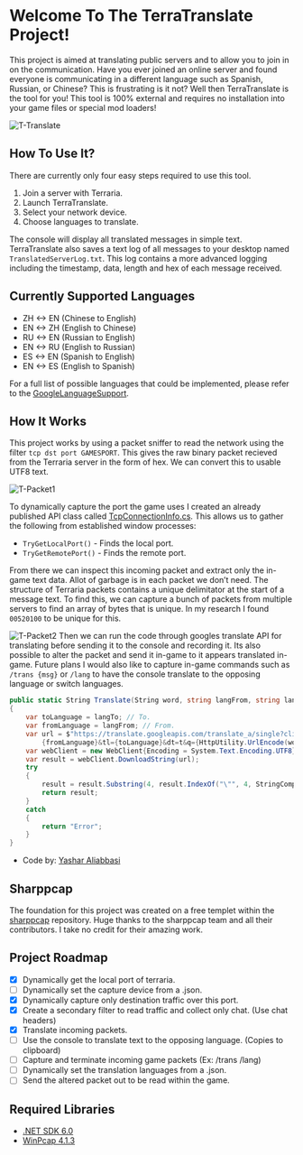 # Welcome To The TerraTranslate Project!
This project is aimed at translating public servers and to allow you to join in on the communication. Have you ever joined an online server and found everyone is communicating in a different language such as Spanish, Russian, or Chinese? This is frustrating is it not? Well then TerraTranslate is the tool for you! This tool is 100% external and requires no installation into your game files or special mod loaders!

![T-Translate](https://github.com/RussDev7/TerraTranslate/assets/33048298/5d4b07cb-05a2-4244-97b6-53d69aade0cf)

## How To Use It?
There are currently only four easy steps required to use this tool.
1) Join a server with Terraria.
2) Launch TerraTranslate.
3) Select your network device.
4) Choose languages to translate.

The console will display all translated messages in simple text. TerraTranslate also saves a text log of all messages to your desktop named `TranslatedServerLog.txt`. This log contains a more advanced logging including the timestamp, data, length and hex of each message received.

## Currently Supported Languages
- ZH <-> EN (Chinese to English)
- EN <-> ZH (English to Chinese)
- RU <-> EN (Russian to English)
- EN <-> RU (English to Russian)
- ES <-> EN (Spanish to English)
- EN <-> ES (English to Spanish)

For a full list of possible languages that could be implemented, please refer to the [GoogleLanguageSupport](https://cloud.google.com/translate/docs/languages).

## How It Works
This project works by using a packet sniffer to read the network using the filter `tcp dst port GAMESPORT`. This gives the raw binary packet recieved from the Terraria server in the form of hex. We can convert this to usable UTF8 text.

![T-Packet1](https://github.com/RussDev7/TerraTranslate/assets/33048298/14e76274-ce8e-4a8c-834e-808d29ed1f1c)

To dynamically capture the port the game uses I created an already published API class called [TcpConnectionInfo.cs](https://github.com/RussDev7/GetPortsFromProcessName).
This allows us to gather the following from established window processes:
+ `TryGetLocalPort()` - Finds the local port.
+ `TryGetRemotePort()` - Finds the remote port.

From there we can inspect this incoming packet and extract only the in-game text data. Allot of garbage is in each packet we don’t need. The structure of Terraria packets contains a unique delimitator at the start of a message text. To find this, we can capture a bunch of packets from multiple servers to find an array of bytes that is unique. In my research I found `00520100` to be unique for this.

![T-Packet2](https://github.com/RussDev7/TerraTranslate/assets/33048298/f3fb09de-46d0-4e41-9f2f-eea65859e285)
Then we can run the code through googles translate API for translating before sending it to the console and recording it. Its also possible to alter the packet and send it in-game to it appears translated in-game. Future plans I would also like to capture in-game commands such as `/trans {msg}` or `/lang` to have the console translate to the opposing language or switch languages.

```csharp
public static String Translate(String word, string langFrom, string langTo)
{
	var toLanguage = langTo; // To.
	var fromLanguage = langFrom; // From.
	var url = $"https://translate.googleapis.com/translate_a/single?client=gtx&sl=
 		{fromLanguage}&tl={toLanguage}&dt=t&q={HttpUtility.UrlEncode(word)}";
	var webClient = new WebClient{Encoding = System.Text.Encoding.UTF8};
	var result = webClient.DownloadString(url);
	try
	{
		result = result.Substring(4, result.IndexOf("\"", 4, StringComparison.Ordinal) - 4);
		return result;
	}
	catch
	{
		return "Error";
	}
}
```
- Code by: [Yashar Aliabbasi](https://stackoverflow.com/a/52604936/8667430)

## Sharppcap
The foundation for this project was created on a free templet within the [sharppcap](https://github.com/dotpcap/sharppcap) repository. Huge thanks to the sharppcap team and all their contributors. I take no credit for their amazing work.

## Project Roadmap
 - [x] Dynamically get the local port of terraria.
 - [ ] Dynamically set the capture device from a .json.
 - [x] Dynamically capture only destination traffic over this port.
 - [x] Create a secondary filter to read traffic and collect only chat. (Use chat headers)
 - [x] Translate incoming packets.
 - [ ] Use the console to translate text to the opposing language. (Copies to clipboard)
 - [ ] Capture and terminate incoming game packets (Ex: /trans /lang)
 - [ ] Dynamically set the translation languages from a .json.
 - [ ] Send the altered packet out to be read within the game.

## Required Libraries
- [.NET SDK 6.0](https://dotnet.microsoft.com/en-us/download/dotnet/6.0)
- [WinPcap 4.1.3](https://www.winpcap.org/install/)
